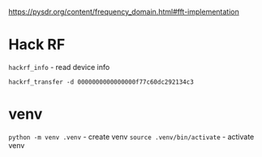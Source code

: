 https://pysdr.org/content/frequency_domain.html#fft-implementation


# Hack RF
`hackrf_info` - read device info

`hackrf_transfer -d 0000000000000000f77c60dc292134c3`

# venv
`python -m venv .venv` - create venv
`source .venv/bin/activate` - activate venv